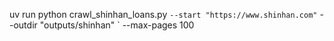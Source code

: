

uv run python crawl_shinhan_loans.py `
  --start "https://www.shinhan.com" `
  --outdir "outputs/shinhan" `
  --max-pages 100